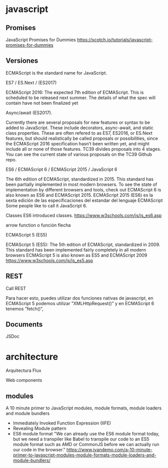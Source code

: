 # javascript


## Promises

JavaScript Promises for Dummies
https://scotch.io/tutorials/javascript-promises-for-dummies


## Versiones

ECMAScript is the standard name for JavaScript.

ES7  / ES.Next  / (ES2017)

ECMAScript 2016: The expected 7th edition of ECMAScript. This is scheduled to be released next summer. The details of what the spec will contain have not been finalized yet

Async/await (ES2017).

Currently there are several proposals for new features or syntax to be added to JavaScript. These include decorators, async-await, and static class properties. These are often refered to as ES7, ES2016, or ES.Next features, but should realistically be called proposals or possibilities, since the ECMAScript 2016 specification hasn’t been written yet, and might include all or none of those features. TC39 divides proposals into 4 stages. You can see the current state of various proposals on the TC39 Github repo.

ES6 / ECMAScript 6 / ECMAScript 2015 / JavaScript 6



The 6th edition of ECMAScript, standardized in 2015. This standard has been partially implemented in most modern browsers. To see the state of implementation by different browsers and tools, check out
ECMAScript 6 is also known as ES6 and ECMAScript 2015.
ECMAScript 2015 (ES6) es la sexta edición de las especificaciones del estandar del lenguaje ECMAScript
Some people like to call it JavaScript 6.

Classes
ES6 introduced classes.
https://www.w3schools.com/js/js_es6.asp


arrow function o función flecha

ECMAScript 5 (ES5)

ECMAScript 5 (ES5): The 5th edition of ECMAScript, standardized in 2009. This standard has been implemented fairly completely in all modern browsers
ECMAScript 5 is also known as ES5 and ECMAScript 2009
https://www.w3schools.com/js/js_es5.asp


## REST 

Call REST 

Para hacer esto, puedes utilizar dos funciones nativas de javascript, en ECMAScript 5 podemos utilizar ”XMLHttpRequest()” y en ECMAScript 6 tenemos ”fetch()”,

## Documents

JSDoc


# architecture

Arquitectura Flux

Web components


## modules


A 10 minute primer to JavaScript modules, module formats, module loaders and module bundlers
- Immediately Invoked Function Expression (IIFE)
- Revealing Module pattern
- ES6 module format "We can already use the ES6 module format today, but we need a transpiler like Babel to transpile our code to an ES5 module format such as AMD or CommonJS before we can actually run our code in the browser."
https://www.jvandemo.com/a-10-minute-primer-to-javascript-modules-module-formats-module-loaders-and-module-bundlers/
